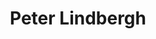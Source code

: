 ---
title: Peter Lindbergh
layout: photographer_layout
thumb: lindbergh-thumb.jpg
main: lindbergh-01.jpg
shots:
    - lindbergh-02.jpg
    - lindbergh-03.jpg
references:
    - name: Official site
      url: http://www.peterlindbergh.com/
    - name: Wikipedia
      url: https://en.wikipedia.org/wiki/Peter_Lindbergh
---